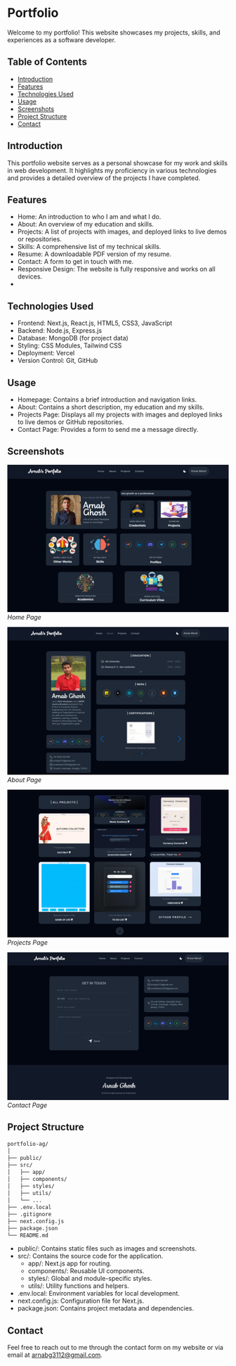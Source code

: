 # Portfolio

Welcome to my portfolio! This website showcases my projects, skills, and experiences as a software developer.

## Table of Contents

- [Introduction](#introduction)
- [Features](#features)
- [Technologies Used](#technologies-used)
- [Usage](#usage)
- [Screenshots](#screenshots)
- [Project Structure](#project-structure)
- [Contact](#contact)

## Introduction

This portfolio website serves as a personal showcase for my work and skills in web development. It highlights my proficiency in various technologies and provides a detailed overview of the projects I have completed.

## Features

- Home: An introduction to who I am and what I do.
- About: An overview of my education and skills.
- Projects: A list of projects with images, and deployed links to live demos or repositories.
- Skills: A comprehensive list of my technical skills.
- Resume: A downloadable PDF version of my resume.
- Contact: A form to get in touch with me.
- Responsive Design: The website is fully responsive and works on all devices.
-

## Technologies Used

- Frontend: Next.js, React.js, HTML5, CSS3, JavaScript
- Backend: Node.js, Express.js
- Database: MongoDB (for project data)
- Styling: CSS Modules, Tailwind CSS
- Deployment: Vercel
- Version Control: Git, GitHub

## Usage

- Homepage: Contains a brief introduction and navigation links.
- About: Contains a short description, my education and my skills.
- Projects Page: Displays all my projects with images and deployed links to live demos or GitHub repositories.
- Contact Page: Provides a form to send me a message directly.

## Screenshots

![Home Page](./public/portfolio.png)
_Home Page_

![About Page](./public/about.png)
_About Page_

![Projects Page](./public/project.png)
_Projects Page_

![Contact Page](./public/contact.png)
_Contact Page_

## Project Structure

```
portfolio-ag/
│
├── public/
├── src/
│   ├── app/
│   ├── components/
│   ├── styles/
│   ├── utils/
│   └── ...
├── .env.local
├── .gitignore
├── next.config.js
├── package.json
└── README.md
```

- public/: Contains static files such as images and screenshots.
- src/: Contains the source code for the application.
  - app/: Next.js app for routing.
  - components/: Reusable UI components.
  - styles/: Global and module-specific styles.
  - utils/: Utility functions and helpers.
- .env.local: Environment variables for local development.
- next.config.js: Configuration file for Next.js.
- package.json: Contains project metadata and dependencies.

## Contact

Feel free to reach out to me through the contact form on my website or via email at [arnabg3112@gmail.com](mailto:arnabg3112@gmail.com).
